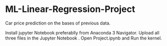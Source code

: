# ML-Linear-Regression-Project
Car price prediction on the bases of previous data.

Install jupyter Notebook preferablly from Anaconda 3 Navigator. Upload all three files in the Jupyter Notebook . Open Project.ipynb and Run the kernel.
